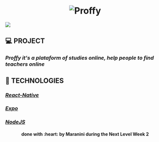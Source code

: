 
<h1 align="center">
    <img alt="Proffy" title="Proffy" src=".github/logo.svg" />
</h1>


![](https://github.com/rocketseat-education/nlw-02-omnistack/blob/master/.github/proffy.png?raw=true)


## 💻 PROJECT

  ### *Proffy it's a plataform of studies online, help people to find teachers online*
  
## 🚀 TECHNOLOGIES

  ### [*React-Native*](https://reactnative.dev/)
  ### [*Expo*](https://expo.io/)
  ### [*NodeJS*](https://nodejs.org/en/)
  
  
  <h4 align="center">done with :heart: by Maranini during the Next Level Week 2</h4>
